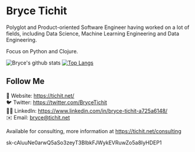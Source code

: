 # Bryce Tichit

Polyglot and Product-oriented Software Engineer having worked on a lot of fields, including Data Science, Machine Learning Engineering and Data Engineering.

Focus on Python and Clojure.

![Bryce's github stats](https://github-readme-stats.vercel.app/api?username=akaban&show_icons=true&theme=nightowl)
[![Top Langs](https://github-readme-stats.vercel.app/api/top-langs/?username=akaban&theme=nightowl&hide=html,css&langs_count=7)](https://github.com/anuraghazra/github-readme-stats)

## Follow Me

🔗 Website: https://tichit.net/<br/>
🐦 Twitter: https://twitter.com/BryceTichit<br/>
👨‍💼 LinkedIn: https://www.linkedin.com/in/bryce-tichit-a725a6148/<br/>
✉️ Email: bryce@tichit.net

Available for consulting, more information at https://tichit.net/consulting

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
